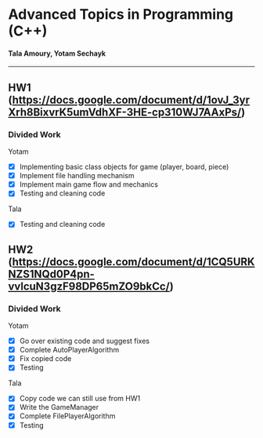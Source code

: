 # Advanced Topics in Programming (C++)
#### Tala Amoury, Yotam Sechayk
---
## HW1 (https://docs.google.com/document/d/1ovJ_3yrXrh8BixvrK5umVdhXF-3HE-cp310WJ7AAxPs/)
### Divided Work
Yotam
- [X] Implementing basic class objects for game (player, board, piece)
- [X] Implement file handling mechanism
- [X] Implement main game flow and mechanics
- [X] Testing and cleaning code

Tala
- [X] Testing and cleaning code

## HW2 (https://docs.google.com/document/d/1CQ5URKNZS1NQd0P4pn-vvlcuN3gzF98DP65mZO9bkCc/)
### Divided Work
Yotam
- [X] Go over existing code and suggest fixes
- [X] Complete AutoPlayerAlgorithm
- [X] Fix copied code
- [X] Testing

Tala
- [X] Copy code we can still use from HW1
- [X] Write the GameManager
- [X] Complete FilePlayerAlgorithm
- [X] Testing
